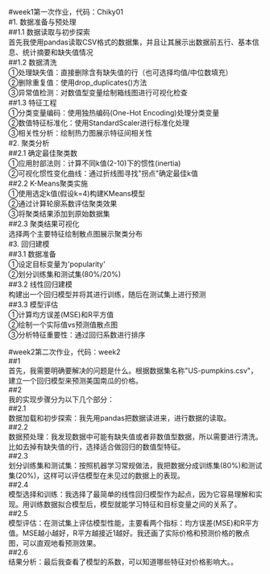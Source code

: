 #week1第一次作业，代码：Chiky01<br>
#1. 数据准备与预处理<br>
##1.1 数据读取与初步探索<br>
首先我使用pandas读取CSV格式的数据集，并且让其展示出数据前五行、基本信息、统计摘要和缺失值情况<br>
##1.2 数据清洗<br>
①处理缺失值：直接删除含有缺失值的行（也可选择均值/中位数填充）<br>
②删除重复值：使用drop_duplicates()方法<br>
③异常值检测：对数值型变量绘制箱线图进行可视化检查<br>
##1.3 特征工程<br>
①分类变量编码：使用独热编码(One-Hot Encoding)处理分类变量<br>
②数值特征标准化：使用StandardScaler进行标准化处理<br>
③相关性分析：绘制热力图展示特征间相关性<br>
#2. 聚类分析<br>
##2.1 确定最佳聚类数<br>
①应用肘部法则：计算不同k值(2-10)下的惯性(inertia)<br>
②可视化惯性变化曲线：通过折线图寻找"拐点"确定最佳k值<br>
##2.2 K-Means聚类实施<br>
①使用选定k值(假设k=4)构建KMeans模型<br>
②通过计算轮廓系数评估聚类效果<br>
③将聚类结果添加到原始数据集<br>
##2.3 聚类结果可视化<br>
选择两个主要特征绘制散点图展示聚类分布<br>
#3. 回归建模<br>
##3.1 数据准备<br>
①设定目标变量为'popularity'<br>
②划分训练集和测试集(80%/20%)<br>
##3.2 线性回归建模<br>
构建出一个回归模型并将其进行训练，随后在测试集上进行预测<br>
##3.3 模型评估<br>
①计算均方误差(MSE)和R平方值<br>
②绘制一个实际值vs预测值散点图<br>
③分析特征重要性：通过回归系数进行排序<br>

#week2第二次作业，代码：week2<br>
##1<br>
首先，我需要明确要解决的问题是什么。根据数据集名称"US-pumpkins.csv"，建立一个回归模型来预测美国南瓜的价格。<br>
##2<br>
我的实现步骤分为以下几个部分：<br>
##2.1<br>
​​数据加载和初步探索​​：我先用pandas把数据读进来，进行数据的读取。<br>
##2.2<br>
​​数据预处理​​：我发现数据中可能有缺失值或者非数值型数据，所以需要进行清洗。比如去掉有缺失值的行，选择适合做回归的数值型特征。<br>
##2.3<br>
​​划分训练集和测试集​​：按照机器学习常规做法，我把数据分成训练集(80%)和测试集(20%)，这样可以评估模型在未见过的数据上的表现。<br>
##2.4<br>
​​模型选择和训练​​：我选择了最简单的线性回归模型作为起点，因为它容易理解和实现。用训练数据拟合模型后，模型就能学习特征和目标变量之间的关系了。<br>
##2.5<br>
​​模型评估​​：在测试集上评估模型性能，主要看两个指标：均方误差(MSE)和R平方值。MSE越小越好，R平方越接近1越好。我还画了实际价格和预测价格的散点图，可以直观地看预测效果。<br>
##2.6<br>
​​结果分析​​：最后我查看了模型的系数，可以知道哪些特征对价格影响大。。<br>


